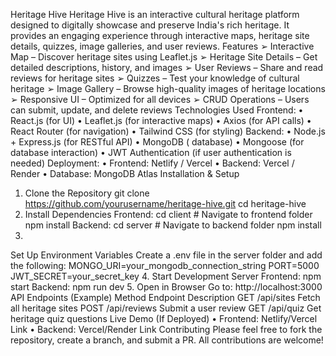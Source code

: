 Heritage Hive
Heritage Hive is an interactive cultural heritage platform designed to digitally showcase and preserve India's rich heritage. It provides an engaging experience through interactive maps, heritage site details, quizzes, image galleries, and user reviews.
Features
➢
Interactive Map – Discover heritage sites using Leaflet.js
➢
Heritage Site Details – Get detailed descriptions, history, and images
➢
User Reviews – Share and read reviews for heritage sites
➢
Quizzes – Test your knowledge of cultural heritage
➢
Image Gallery – Browse high-quality images of heritage locations
➢
Responsive UI – Optimized for all devices
➢
CRUD Operations – Users can submit, update, and delete reviews
Technologies Used
Frontend:
•
React.js (for UI)
•
Leaflet.js (for interactive maps)
•
Axios (for API calls)
•
React Router (for navigation)
•
Tailwind CSS (for styling)
Backend:
•
Node.js + Express.js (for RESTful API)
•
MongoDB ( database)
•
Mongoose (for database interaction)
•
JWT Authentication (if user authentication is needed)
Deployment:
•
Frontend: Netlify / Vercel
•
Backend: Vercel / Render
•
Database: MongoDB Atlas
Installation & Setup
1. Clone the Repository
git clone https://github.com/yourusername/heritage-hive.git cd heritage-hive
2. Install Dependencies
Frontend:
cd client # Navigate to frontend folder npm install
Backend:
cd server # Navigate to backend folder npm install
3.
Set Up Environment Variables
Create a .env file in the server folder and add the following:
MONGO_URI=your_mongodb_connection_string PORT=5000 JWT_SECRET=your_secret_key
4. Start Development Server
Frontend:
npm start Backend:
npm run dev
5. Open in Browser
Go to:
http://localhost:3000 API Endpoints (Example) Method Endpoint Description GET /api/sites Fetch all heritage sites POST /api/reviews Submit a user review
GET /api/quiz Get heritage quiz questions
Live Demo (If Deployed)
•
Frontend: Netlify/Vercel Link
•
Backend: Vercel/Render Link
Contributing
Please feel free to fork the repository, create a branch, and submit a PR. All contributions are welcome!
